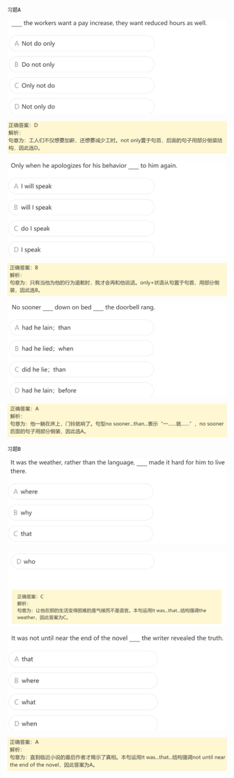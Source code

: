 `习题A`

![image-20240619210502719](assets/12.特殊句式讲解/image-20240619210502719.png)

![image-20240619210511286](assets/12.特殊句式讲解/image-20240619210511286.png)

![image-20240619210521189](assets/12.特殊句式讲解/image-20240619210521189.png)

![image-20240619210530712](assets/12.特殊句式讲解/image-20240619210530712.png)

![image-20240619210538691](assets/12.特殊句式讲解/image-20240619210538691.png)

![image-20240619210546840](assets/12.特殊句式讲解/image-20240619210546840.png)

`习题B`

![image-20240619210612292](assets/12.特殊句式讲解/image-20240619210612292.png)

![image-20240619210623027](assets/12.特殊句式讲解/image-20240619210623027.png)

![image-20240619210631624](assets/12.特殊句式讲解/image-20240619210631624.png)

![image-20240619210642718](assets/12.特殊句式讲解/image-20240619210642718.png)
